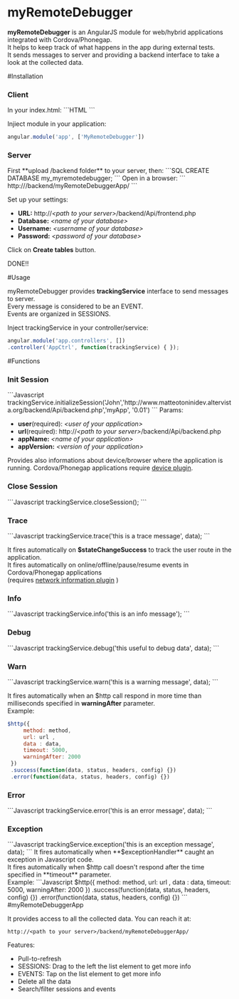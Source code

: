 # myRemoteDebugger
**myRemoteDebugger** is an AngularJS module for web/hybrid applications integrated with Cordova/Phonegap.<br>
It helps to keep track of what happens in the app during external tests. <br>
It sends messages to server and providing a backend interface to take a look at the collected data.

#Installation
<h3>Client</h3>
In your index.html:
```HTML
<script src="MyRemoteDebugger.js"></script>
```

Injiect module in your application:
```Javascript
angular.module('app', ['MyRemoteDebugger'])
```

<h3>Server</h3>
First **upload /backend folder** to your server, then:
```SQL
CREATE DATABASE my_myremotedebugger;
```
Open in a browser:
```
http://<path to your server>/backend/myRemoteDebuggerApp/
```

Set up your settings:

<ul>
<li> <strong>URL:</strong> http://<i>&lt;path to your server&gt;</i>/backend/Api/frontend.php</li>
<li> <strong>Database:</strong> <i>&lt;name of your database&gt;</i></li>
<li> <strong>Username:</strong> <i>&lt;username of your database&gt;</i></li>
<li> <strong>Password:</strong> <i>&lt;password of your database&gt;</i></li>
</ul>

Click on **Create tables** button.

DONE!!

#Usage

myRemoteDebugger provides **trackingService** interface to send messages to server.<br>
Every message is considered to be an EVENT. <br> Events are organized in SESSIONS.

Inject trackingService in your controller/service:
```Javascript
angular.module('app.controllers', [])
.controller('AppCtrl', function(trackingService) { }); 
```

#Functions
<h3>Init Session</h3>
```Javascript
trackingService.initializeSession('John','http://www.matteotoninidev.altervista.org/backend/Api/backend.php','myApp', '0.01')
```
Params: 
<ul>
<li> <strong>user</strong>(required): <i>&lt;user of your application&gt;</i></li>
<li> <strong>url</strong>(required): http://<i>&lt;path to your server&gt;</i>/backend/Api/backend.php</li>
<li> <strong>appName:</strong> <i>&lt;name of your application&gt;</i></li>
<li> <strong>appVersion:</strong> <i>&lt;version of your application&gt;</i></li>
</ul>

Provides also informations about device/browser where the application is running.
Cordova/Phonegap applications require [device plugin](https://github.com/apache/cordova-plugin-device).

<h3>Close Session</h3>
```Javascript
trackingService.closeSession();
```

<h3>Trace</h3>
```Javascript
trackingService.trace('this is a trace message', data);
```

It fires automatically on **$stateChangeSuccess** to track the user route in the application.<br>
It fires automatically on online/offline/pause/resume events in Cordova/Phonegap applications<br> (requires [network information plugin](https://github.com/apache/cordova-plugin-network-information) ) 

<h3>Info</h3>
```Javascript
trackingService.info('this is an info message');
```

<h3>Debug</h3>
```Javascript
trackingService.debug('this useful to debug data', data);
```

<h3>Warn</h3>
```Javascript
trackingService.warn('this is a warning message', data);
```

It fires automatically when an $http call respond in more time than milliseconds specified in **warningAfter** parameter. <br>
Example:
```Javascript
$http({
     method: method, 
     url: url , 
     data : data,
     timeout: 5000, 
     warningAfter: 2000
 })
 .success(function(data, status, headers, config) {})
 .error(function(data, status, headers, config) {})
```

<h3>Error</h3>
```Javascript
trackingService.error('this is an error message', data);
```

<h3>Exception</h3>
```Javascript
trackingService.exception('this is an exception message', data);
```
It fires automatically when **$exceptionHandler** caught an exception in Javascript code.<br>
It fires automatically when $http call doesn't respond after the time specified in **timeout** parameter.<br>
Example:
```Javascript
$http({
     method: method, 
     url: url , 
     data : data,
     timeout: 5000, 
     warningAfter: 2000
 })
 .success(function(data, status, headers, config) {})
 .error(function(data, status, headers, config) {})
```
#myRemoteDebuggerApp

It provides access to all the collected data.
You can reach it at:
```
http://<path to your server>/backend/myRemoteDebuggerApp/
```

Features:
<ul>
<li>Pull-to-refresh</li>
<li>SESSIONS: Drag to the left the list element to get more info</li>
<li>EVENTS: Tap on the list element to get more info</li>
<li>Delete all the data</li>
<li>Search/filter sessions and events</li>
</ul>



